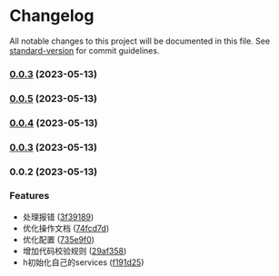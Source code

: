 # Changelog

All notable changes to this project will be documented in this file. See [standard-version](https://github.com/conventional-changelog/standard-version) for commit guidelines.

### [0.0.3](https://github.com/leigong421/lg-services/compare/v0.0.5...v0.0.3) (2023-05-13)

### [0.0.5](https://github.com/leigong421/lg-services/compare/v0.0.4...v0.0.5) (2023-05-13)

### [0.0.4](https://github.com/leigong421/lg-services/compare/v0.0.3...v0.0.4) (2023-05-13)

### [0.0.3](https://github.com/leigong421/lg-services/compare/v0.0.2...v0.0.3) (2023-05-13)

### 0.0.2 (2023-05-13)


### Features

* 处理报错 ([3f39189](https://github.com/leigong421/lg-services/commit/3f39189de1de6f0e152026abf4c2bddaace03f26))
* 优化操作文档 ([74fcd7d](https://github.com/leigong421/lg-services/commit/74fcd7dbd4dacea41e7d2ea0d1290ecdb9433b83))
* 优化配置 ([735e9f0](https://github.com/leigong421/lg-services/commit/735e9f0d6515ce063ce172b763a942d6f49e6b2f))
* 增加代码校验规则 ([29af358](https://github.com/leigong421/lg-services/commit/29af358643c36388d0ff0882bb74823d0ceddf7c))
* h初始化自己的services ([f191d25](https://github.com/leigong421/lg-services/commit/f191d256f02ed597ffe347d8f1f909e6b10b140c))
